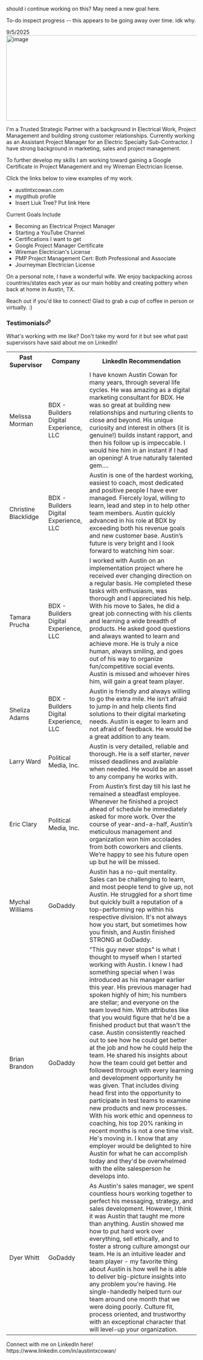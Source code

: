 </Div>
<!--
**austintxcowan/austintxcowan** is a ✨ _special_ ✨ repository because its `README.md` (this file) appears on your GitHub profile.
-->

should i continue working on this? May need a new goal here.

To-do
inspect progress -- this appears to be going away over time. idk why. 

9/5/2025
<img width="946" height="226" alt="image" src="https://github.com/user-attachments/assets/a95c7fc0-b794-401f-84c2-4e4f936b8aa9" />


<Div><p> I'm a Trusted Strategic Partner with a background in Electrical Work, Project Management and building strong customer relationships. Currently working as an Assistant Project Manager for an Electric Specialty Sub-Contractor. I have strong background in marketing, sales and project management. 

To further develop my skills I am working toward gaining a Google Certificate in Project Management and my Wireman Electrician license. 

Click the links below to view examples of my work.
- austintxcowan.com
- mygithub profile
- Insert Liuk Tree? Put link Here

Current Goals Include
- Becoming an Electrical Project Manager
- Starting a YouTube Channel
- Certifications I want to get
- Google Project Manager Certificate
- Wireman Electrician's License
- PMP Project Management Cert: Both Professional and Associate
- Journeyman Electrician License
 
 On a personal note, I have a wonderful wife. We enjoy backpacking across countries/states each year as our main hobby and creating pottery when back at home in Austin, TX. 
 
 Reach out if you'd like to connect! Glad to grab a cup of coffee in person or virtually. :) </p>
<div class="markdown-heading" dir="auto"><h3 class="heading-element" dir="auto">Testimonials<a id="user-content-testimonials" class="anchor" aria-label="Permalink: Testimonials" href="#testimonials"><svg class="octicon octicon-link" viewBox="0 0 16 16" version="1.1" width="16" height="16" aria-hidden="true"><path d="m7.775 3.275 1.25-1.25a3.5 3.5 0 1 1 4.95 4.95l-2.5 2.5a3.5 3.5 0 0 1-4.95 0 .751.751 0 0 1 .018-1.042.751.751 0 0 1 1.042-.018 1.998 1.998 0 0 0 2.83 0l2.5-2.5a2.002 2.002 0 0 0-2.83-2.83l-1.25 1.25a.751.751 0 0 1-1.042-.018.751.751 0 0 1-.018-1.042Zm-4.69 9.64a1.998 1.998 0 0 0 2.83 0l1.25-1.25a.751.751 0 0 1 1.042.018.751.751 0 0 1 .018 1.042l-1.25 1.25a3.5 3.5 0 1 1-4.95-4.95l2.5-2.5a3.5 3.5 0 0 1 4.95 0 .751.751 0 0 1-.018 1.042.751.751 0 0 1-1.042.018 1.998 1.998 0 0 0-2.83 0l-2.5 2.5a1.998 1.998 0 0 0 0 2.83Z"></path></svg></a></div>
<markdown-accessiblity-table><table>
 What's working with me like? Don't take my word for it but see what past supervisors have said about me on LinkedIn! <tbody><tr>
    <th>Past Supervisor</th>
    <th>Company</th>
  <th>LinkedIn Recommendation</th>
  </tr>
<td>Melissa Morman</td>
    <td>BDX - Builders Digital Experience, LLC</td>    
    <td>I have known Austin Cowan for many years, through several life cycles. He was amazing as a digital marketing consultant for BDX. He was so great at building new relationships and nurturing clients to close and beyond. His unique curiosity and interest in others (it is genuine!) builds instant rapport, and then his follow up is impeccable. I would hire him in an instant if I had an opening! A true naturally talented gem....</td> 
  <tr>  
  <td>Christine Blacklidge</td>
    <td>BDX - Builders Digital Experience, LLC</td>    
    <td>Austin is one of the hardest working, easiest to coach, most dedicated and positive people I have ever managed. Fiercely loyal, willing to learn, lead and step in to help other team members. Austin quickly advanced in his role at BDX by exceeding both his revenue goals and new customer base. Austin’s future is very bright and I look forward to watching him soar. </td>   
  <tr>
    <td>Tamara Prucha</td>
    <td>BDX - Builders Digital Experience, LLC</td>    
    <td>I worked with Austin on an implementation project where he received ever changing direction on a regular basis. He completed these tasks with enthusiasm, was thorough and I appreciated his help. With his move to Sales, he did a great job connecting with his clients and learning a wide breadth of products. He asked good questions and always wanted to learn and achieve more. He is truly a nice human, always smiling, and goes out of his way to organize fun/competitive social events. Austin is missed and whoever hires him, will gain a great team player.</td>
     <tr>
    <td>Sheliza Adams</td>
    <td>BDX - Builders Digital Experience, LLC</td>    
    <td>Austin is friendly and always willing to go the extra mile. He isn’t afraid to jump in and help clients find solutions to their digital marketing needs. Austin is eager to learn and not afraid of feedback. He would be a great addition to any team.</td>
 <tr>  
   <tr>  
  <td>Larry Ward</td>
    <td>Political Media, Inc.</td>    
    <td>Austin is very detailed, reliable and thorough. He is a self starter, never missed deadlines and available when needed. He would be an asset to any company he works with.</td>
   <tr>  
  <td>Eric Clary</td>
    <td>Political Media, Inc.</td>    
    <td>From Austin’s first day till his last he remained a steadfast employee. Whenever he finished a project ahead of schedule he immediately asked for more work. Over the course of year-and-a-half, Austin’s meticulous management and organization won him accolades from both coworkers and clients. We’re happy to see his future open up but he will be missed. </td> 
  <tr>  
  <td>Mychal Williams</td>
    <td>GoDaddy</td>    
    <td>Austin has a no-quit mentality. Sales can be challenging to learn, and most people tend to give up, not Austin. He struggled for a short time but quickly built a reputation of a top-performing rep within his respective division. It's not always how you start, but sometimes how you finish, and Austin finished STRONG at GoDaddy.</td>
  <tr>  
  <td>Brian Brandon</td>
    <td>GoDaddy</td>    
    <td>"This guy never stops" is what I thought to myself when I started working with Austin. I knew I had something special when I was introduced as his manager earlier this year. His previous manager had spoken highly of him; his numbers are stellar; and everyone on the team loved him. With attributes like that you would figure that he'd be a finished product but that wasn't the case. Austin consistently reached out to see how he could get better at the job and how he could help the team. He shared his insights about how the team could get better and followed through with every learning and development opportunity he was given. That includes diving head first into the opportunity to participate in test teams to examine new products and new processes. With his work ethic and openness to coaching, his top 20% ranking in recent months is not a one time visit. He's moving in. I know that any employer would be delighted to hire Austin for what he can accomplish today and they'd be overwhelmed with the elite salesperson he develops into.</td>
  <tr>  
  <td>Dyer Whitt</td>
    <td>GoDaddy</td>    
    <td>As Austin's sales manager, we spent countless hours working together to perfect his messaging, strategy, and sales development. However, I think it was Austin that taught me more than anything. Austin showed me how to put hard work over everything, sell ethically, and to foster a strong culture amongst our team. He is an intuitive leader and team player - my favorite thing about Austin is how well he is able to deliver big-picture insights into any problem you're having. He single-handedly helped turn our team around one month that we were doing poorly. Culture fit, process oriented, and trustworthy with an exceptional character that will level-up your organization.</td>  <tr>
     </tr>  </tr></tbody></table></markdown-accessiblity-table>
 <p>Connect with me on LinkedIn here! https://www.linkedin.com/in/austintxcowan/ <link = https://www.linkedin.com/in/austintxcowan/></p>
 </article>
  </div>
